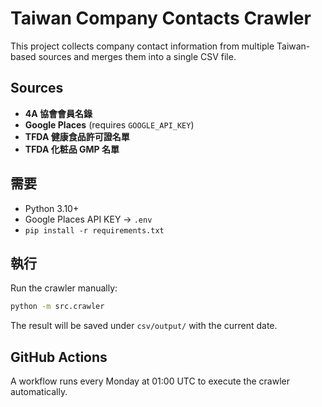 # Taiwan Company Contacts Crawler

This project collects company contact information from multiple Taiwan-based sources and merges them into a single CSV file.

## Sources
- **4A 協會會員名錄**
- **Google Places** (requires `GOOGLE_API_KEY`)
- **TFDA 健康食品許可證名單**
- **TFDA 化粧品 GMP 名單**

## 需要
* Python 3.10+
* Google Places API KEY → `.env`
* `pip install -r requirements.txt`

## 執行
Run the crawler manually:

```bash
python -m src.crawler
```

The result will be saved under `csv/output/` with the current date.

## GitHub Actions
A workflow runs every Monday at 01:00 UTC to execute the crawler automatically.
